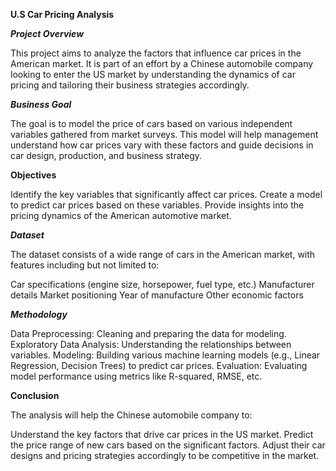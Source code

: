 **U.S Car Pricing Analysis**

***Project Overview***

This project aims to analyze the factors that influence car prices in the American market. It is part of an effort by a Chinese automobile company looking to enter the US market by understanding the dynamics of car pricing and tailoring their business strategies accordingly.

***Business Goal***

The goal is to model the price of cars based on various independent variables gathered from market surveys. This model will help management understand how car prices vary with these factors and guide decisions in car design, production, and business strategy.

**Objectives**

Identify the key variables that significantly affect car prices.
Create a model to predict car prices based on these variables.
Provide insights into the pricing dynamics of the American automotive market.

***Dataset***

The dataset consists of a wide range of cars in the American market, with features including but not limited to:

Car specifications (engine size, horsepower, fuel type, etc.)
Manufacturer details
Market positioning
Year of manufacture
Other economic factors

***Methodology***

Data Preprocessing: Cleaning and preparing the data for modeling.
Exploratory Data Analysis: Understanding the relationships between variables.
Modeling: Building various machine learning models (e.g., Linear Regression, Decision Trees) to predict car prices.
Evaluation: Evaluating model performance using metrics like R-squared, RMSE, etc.

**Conclusion**

The analysis will help the Chinese automobile company to:

Understand the key factors that drive car prices in the US market.
Predict the price range of new cars based on the significant factors.
Adjust their car designs and pricing strategies accordingly to be competitive in the market.

